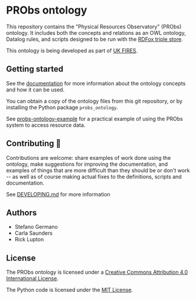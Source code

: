 # PRObs ontology

This repository contains the "Physical Resources Observatory" (PRObs) ontology. It includes both the concepts and relations as an OWL ontology, Datalog rules, and scripts designed to be run with  the [RDFox triple store](https://www.oxfordsemantic.tech/product). 

This ontology is being developed as part of [UK FIRES](https://ukfires.org).

## Getting started

See the [documentation](https://probs-ontology.netlify.app/) for more information about the ontology concepts and how it can be used.

You can obtain a copy of the ontology files from this git repository, or by installing the Python package `probs_ontology`.

See [probs-ontology-example](https://github.com/ukfires/probs-ontology-example/) for a practical example of using the PRObs system to access resource data.

## Contributing 🎁

Contributions are welcome: share examples of work done using the ontology, make suggestions for improving the documentation, and examples of things that are more difficult than they should be or don't work -- as well as of course making actual fixes to the definitions, scripts and documentation.

See [DEVELOPING.md](DEVELOPING.md) for more information

## Authors

- Stefano Germano
- Carla Saunders
- Rick Lupton

## License

The PRObs ontology is licensed under a [Creative Commons Attribution 4.0 International License](http://creativecommons.org/licenses/by/4.0/).

The Python code is licensed under the [MIT License](probs_ontology/runner/LICENSE).
